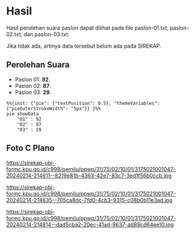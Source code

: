 # Hasil

Hasil perolehan suara paslon dapat dilihat pada file paslon-01.txt, paslon-02.txt, dan paslon-03.txt.

Jika tidak ada, artinya data tersebut belum ada pada SIREKAP.

## Perolehan Suara

 * Paslon 01: **92**.
 * Paslon 02: **87**.
 * Paslon 03: **29**.

```mermaid
%%{init: {"pie": {"textPosition": 0.5}, "themeVariables": {"pieOuterStrokeWidth": "5px"}} }%%
pie showData
    "01" : 92
    "02" : 87
    "03" : 29
```
## Foto C Plano

https://sirekap-obj-formc.kpu.go.id/c998/pemilu/ppwp/31/75/02/10/01/3175021001047-20240214-214611--8219e81b-4363-42e7-83c7-3ed1f56b0ccb.jpg

https://sirekap-obj-formc.kpu.go.id/c998/pemilu/ppwp/31/75/02/10/01/3175021001047-20240214-214635--705ca8dc-7fd0-4cb3-9315-c08b0b11e3ad.jpg

https://sirekap-obj-formc.kpu.go.id/c998/pemilu/ppwp/31/75/02/10/01/3175021001047-20240214-214814--dad5cba2-20ec-41ad-9637-ad89cd64ee10.jpg
